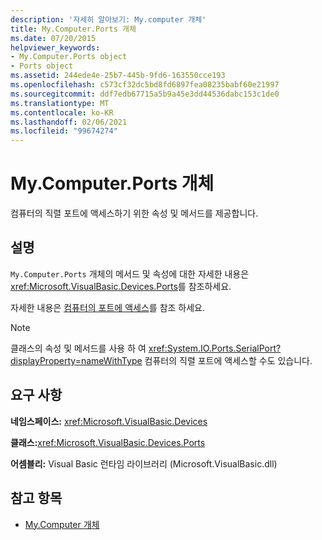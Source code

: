```yaml
---
description: '자세히 알아보기: My.computer 개체'
title: My.Computer.Ports 개체
ms.date: 07/20/2015
helpviewer_keywords:
- My.Computer.Ports object
- Ports object
ms.assetid: 244ede4e-25b7-445b-9fd6-163550cce193
ms.openlocfilehash: c573cf32dc5bd8fd6897fea08235babf60e21997
ms.sourcegitcommit: ddf7edb67715a5b9a45e3dd44536dabc153c1de0
ms.translationtype: MT
ms.contentlocale: ko-KR
ms.lasthandoff: 02/06/2021
ms.locfileid: "99674274"
---
```

# <a name="mycomputerports-object"></a>My.Computer.Ports 개체

컴퓨터의 직렬 포트에 액세스하기 위한 속성 및 메서드를 제공합니다.  
  
## <a name="remarks"></a>설명  

 `My.Computer.Ports` 개체의 메서드 및 속성에 대한 자세한 내용은 <xref:Microsoft.VisualBasic.Devices.Ports>를 참조하세요.  
  
 자세한 내용은 [컴퓨터의 포트에 액세스](../../developing-apps/programming/computer-resources/accessing-the-computer-s-ports.md)를 참조 하세요.  
  
> [!NOTE]
> 클래스의 속성 및 메서드를 사용 하 여 <xref:System.IO.Ports.SerialPort?displayProperty=nameWithType> 컴퓨터의 직렬 포트에 액세스할 수도 있습니다.  
  
## <a name="requirements"></a>요구 사항  

 **네임스페이스:** <xref:Microsoft.VisualBasic.Devices>  
  
 **클래스:**<xref:Microsoft.VisualBasic.Devices.Ports>  
  
 **어셈블리:** Visual Basic 런타임 라이브러리 (Microsoft.VisualBasic.dll)  
  
## <a name="see-also"></a>참고 항목

- [My.Computer 개체](my-computer-object.md)
